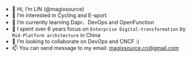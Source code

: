 - 👋 Hi, I’m LIN (@magixsource)
- 👀 I’m interested in Cycling and E-sport
- 🌱 I’m currently learning Dapr、DevOps and OpenFunction
- 👀 I spent over 6 years focus on `Enterprise Digital-transformation` by `Mid-Platform architecture` in China 
- 💞️ I’m looking to collaborate on DevOps and CNCF :)
- 📫 You can send message to my email: magixsource.cn@gmail.com

<!---
magixsource/magixsource is a ✨ special ✨ repository because its `README.md` (this file) appears on your GitHub profile.
You can click the Preview link to take a look at your changes.
--->
